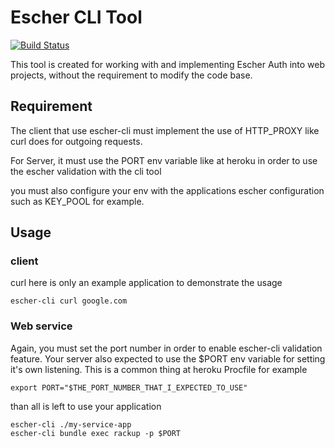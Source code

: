 # Escher CLI Tool
[![Build Status](https://travis-ci.org/EscherAuth/escher-cli.svg?branch=master)](https://travis-ci.org/EscherAuth/escher-cli)

This tool is created for working with and implementing Escher Auth into web projects,
without the requirement to modify the code base.

## Requirement

The client that use escher-cli must implement the use of HTTP_PROXY like curl does for outgoing requests.

For Server, it must use the PORT env variable like at heroku in order to use the escher validation with the cli tool

you must also configure your env with the applications escher configuration such as KEY_POOL for example.

## Usage

### client

curl here is only an example application to demonstrate the usage

```shell
escher-cli curl google.com
```

### Web service

Again, you must set the port number in order to enable escher-cli validation feature. Your server also expected to use the $PORT env variable for setting it's own listening.
This is a common thing at heroku Procfile for example
```shell
export PORT="$THE_PORT_NUMBER_THAT_I_EXPECTED_TO_USE"
```

than all is left to use your application
```shell
escher-cli ./my-service-app
escher-cli bundle exec rackup -p $PORT
```
